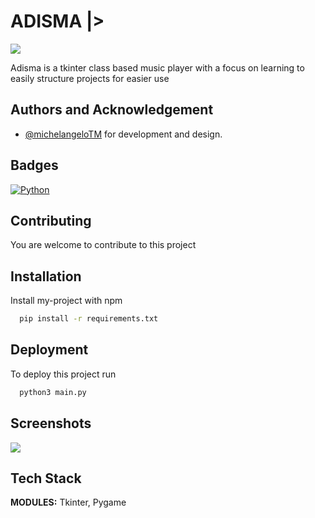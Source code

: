 
# ADISMA |>
<img src="coprate/screenshots/entrance.png">

Adisma is a tkinter class based music player with a focus on learning
to easily structure projects for easier use



## Authors and Acknowledgement

- [@michelangeloTM](https://www.github.com/michelangeloTM) for development and design.

  
## Badges




[![Python](https://img.shields.io/badge/python-v3.7-blue)]()

## Contributing

You are welcome to contribute to this project



  
## Installation 

Install my-project with npm

```bash 
  pip install -r requirements.txt
```
    
## Deployment

To deploy this project run

```bash
  python3 main.py
```

  
## Screenshots

<img src="coprate/screenshots/player.png">

  
## Tech Stack

**MODULES:** Tkinter, Pygame
